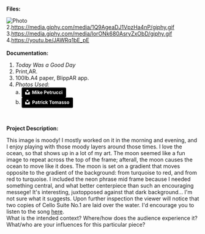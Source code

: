 **Files:**

![Photo](https://i.imgur.com/9ihOpSf.jpg)<br>
2.https://media.giphy.com/media/1Q9AgeaDJ1VpzHa4nP/giphy.gif
3.https://media.giphy.com/media/lorONk680AsryZxObD/giphy.gif<br>
4.https://youtu.be/JAWRq1bE_pE
<br><br>
**Documentation:**

1. *Today Was a Good Day*<br>
2. Print,AR.<br>
3. 100lb.A4 paper, BlippAR app.<br>
4. *Photos Used:*<br>
a. <a style="background-color:black;color:white;text-decoration:none;padding:4px 6px;font-family:-apple-system, BlinkMacSystemFont, &quot;San Francisco&quot;, &quot;Helvetica Neue&quot;, Helvetica, Ubuntu, Roboto, Noto, &quot;Segoe UI&quot;, Arial, sans-serif;font-size:12px;font-weight:bold;line-height:1.2;display:inline-block;border-radius:3px" href="https://unsplash.com/@mikepetrucci?utm_medium=referral&amp;utm_campaign=photographer-credit&amp;utm_content=creditBadge" target="_blank" rel="noopener noreferrer" title="Download free do whatever you want high-resolution photos from Mike Petrucci"><span style="display:inline-block;padding:2px 3px"><svg xmlns="http://www.w3.org/2000/svg" style="height:12px;width:auto;position:relative;vertical-align:middle;top:-2px;fill:white" viewBox="0 0 32 32"><title>unsplash-logo</title><path d="M10 9V0h12v9H10zm12 5h10v18H0V14h10v9h12v-9z"></path></svg></span><span style="display:inline-block;padding:2px 3px">Mike Petrucci</span></a> <br>
b. <a style="background-color:black;color:white;text-decoration:none;padding:4px 6px;font-family:-apple-system, BlinkMacSystemFont, &quot;San Francisco&quot;, &quot;Helvetica Neue&quot;, Helvetica, Ubuntu, Roboto, Noto, &quot;Segoe UI&quot;, Arial, sans-serif;font-size:12px;font-weight:bold;line-height:1.2;display:inline-block;border-radius:3px" href="https://unsplash.com/@impatrickt?utm_medium=referral&amp;utm_campaign=photographer-credit&amp;utm_content=creditBadge" target="_blank" rel="noopener noreferrer" title="Download free do whatever you want high-resolution photos from Patrick Tomasso"><span style="display:inline-block;padding:2px 3px"><svg xmlns="http://www.w3.org/2000/svg" style="height:12px;width:auto;position:relative;vertical-align:middle;top:-2px;fill:white" viewBox="0 0 32 32"><title>unsplash-logo</title><path d="M10 9V0h12v9H10zm12 5h10v18H0V14h10v9h12v-9z"></path></svg></span><span style="display:inline-block;padding:2px 3px">Patrick Tomasso</span></a>
<br>

**Project Description:** 

This image is moody! I mostly worked on it in the morning and evening, and I enjoy playing with those moody layers around those times. I love the ocean, so that shows up in a lot of my art. The moon seemed like a fun image to repeat across the top of the frame; afterall, the moon causes the ocean to move like it does. The moon is set on a gradient that moves opposite to the gradient of the background: from turquoise to red, and from red to turquoise. I included the neon phrase mid frame because I needed something central, and what better centerpiece than such an encouraging messege! It's interesting, juxtopposed against that dark background... I'm not sure what it suggests. Upon further inspection the viewer will notice that two copies of Cello Suite No.1 are laid over the water. I'd encourage you to listen to the song [here](https://youtu.be/1prweT95Mo0). <br> 
What is the intended context? Where/how does the audience experience it?<br>
What/who are your influences for this particular piece?<br>
